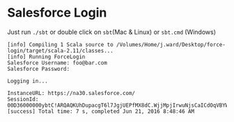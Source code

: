 # Salesforce Login

Just run `./sbt` or double click on `sbt`(Mac & Linux) or `sbt.cmd` (Windows)

```
[info] Compiling 1 Scala source to /Volumes/Home/j.ward/Desktop/force-login/target/scala-2.11/classes...
[info] Running ForceLogin 
Salesforce Username: foo@bar.com
Salesforce Password: 

Logging in...

InstanceURL: https://na30.salesforce.com/
SessionId: 00D36000000ybtC!ARQAQKUhDupacgT6l7JgjUEPfMX8dC.WjjMpjIrwuNjsCaICdOqVBYW75rpURLR8zBl4c2Iq3PJwGc7R7v5Q7.cR7GzVVyAc
[success] Total time: 7 s, completed Jun 21, 2016 8:48:46 AM
```
